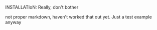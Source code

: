 INSTALLATIoN:
Really, don't bother

not proper markdown, haven't worked that out yet.
Just a test example anyway


